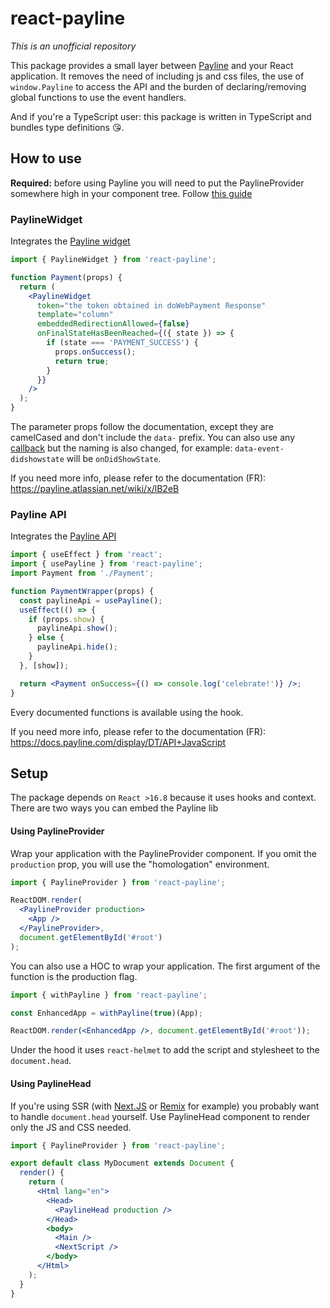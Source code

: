 # react-payline

_This is an unofficial repository_

This package provides a small layer between [Payline](https://docs.payline.com/pages/viewpage.action?pageId=747145714) and your React application. It removes the need of including js and css files, the use of `window.Payline` to access the API and the burden of declaring/removing global functions to use the event handlers.

And if you're a TypeScript user: this package is written in TypeScript and bundles type definitions 😘.

## How to use

**Required:** before using Payline you will need to put the PaylineProvider somewhere high in your component tree. Follow [this guide](#setup)

### PaylineWidget

Integrates the [Payline widget](https://docs.payline.com/pages/viewpage.action?pageId=747145714)

```jsx
import { PaylineWidget } from 'react-payline';

function Payment(props) {
  return (
    <PaylineWidget
      token="the token obtained in doWebPayment Response"
      template="column"
      embeddedRedirectionAllowed={false}
      onFinalStateHasBeenReached={({ state }) => {
        if (state === 'PAYMENT_SUCCESS') {
          props.onSuccess();
          return true;
        }
      }}
    />
  );
}
```

The parameter props follow the documentation, except they are camelCased and don't include the `data-` prefix. You can also use any [callback](https://docs.payline.com/display/DT/PW+-+Personnalisation+du+widget+%3A+Fonction+CallBack) but the naming is also changed, for example: `data-event-didshowstate` will be `onDidShowState`.

If you need more info, please refer to the documentation (FR): https://payline.atlassian.net/wiki/x/lB2eB

### Payline API

Integrates the [Payline API](https://docs.payline.com/display/DT/API+JavaScript)

```jsx
import { useEffect } from 'react';
import { usePayline } from 'react-payline';
import Payment from './Payment';

function PaymentWrapper(props) {
  const paylineApi = usePayline();
  useEffect(() => {
    if (props.show) {
      paylineApi.show();
    } else {
      paylineApi.hide();
    }
  }, [show]);

  return <Payment onSuccess={() => console.log('celebrate!')} />;
}
```

Every documented functions is available using the hook.

If you need more info, please refer to the documentation (FR): https://docs.payline.com/display/DT/API+JavaScript

## Setup

The package depends on `React >16.8` because it uses hooks and context. There are two ways you can embed the Payline lib

#### Using PaylineProvider

Wrap your application with the PaylineProvider component. If you omit the `production` prop, you will use the "homologation" environment.

```jsx
import { PaylineProvider } from 'react-payline';

ReactDOM.render(
  <PaylineProvider production>
    <App />
  </PaylineProvider>,
  document.getElementById('#root')
);
```

You can also use a HOC to wrap your application. The first argument of the function is the production flag.

```jsx
import { withPayline } from 'react-payline';

const EnhancedApp = withPayline(true)(App);

ReactDOM.render(<EnhancedApp />, document.getElementById('#root'));
```

Under the hood it uses `react-helmet` to add the script and stylesheet to the `document.head`.

#### Using PaylineHead

If you're using SSR (with [Next.JS](https://nextjs.org/) or [Remix](https://remix.run/) for example) you probably want to handle `document.head` yourself.
Use PaylineHead component to render only the JS and CSS needed.

```jsx
import { PaylineProvider } from 'react-payline';

export default class MyDocument extends Document {
  render() {
    return (
      <Html lang="en">
        <Head>
          <PaylineHead production />
        </Head>
        <body>
          <Main />
          <NextScript />
        </body>
      </Html>
    );
  }
}
```
